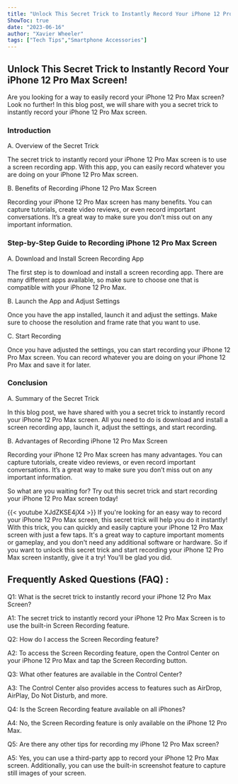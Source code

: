 ```yaml
---
title: "Unlock This Secret Trick to Instantly Record Your iPhone 12 Pro Max Screen!"
ShowToc: true 
date: "2023-06-16"
author: "Xavier Wheeler" 
tags: ["Tech Tips","Smartphone Accessories"]
---
```

## Unlock This Secret Trick to Instantly Record Your iPhone 12 Pro Max Screen! 

Are you looking for a way to easily record your iPhone 12 Pro Max screen? Look no further! In this blog post, we will share with you a secret trick to instantly record your iPhone 12 Pro Max screen. 

### Introduction 

A. Overview of the Secret Trick 

The secret trick to instantly record your iPhone 12 Pro Max screen is to use a screen recording app. With this app, you can easily record whatever you are doing on your iPhone 12 Pro Max screen. 

B. Benefits of Recording iPhone 12 Pro Max Screen 

Recording your iPhone 12 Pro Max screen has many benefits. You can capture tutorials, create video reviews, or even record important conversations. It’s a great way to make sure you don’t miss out on any important information. 

### Step-by-Step Guide to Recording iPhone 12 Pro Max Screen 

A. Download and Install Screen Recording App 

The first step is to download and install a screen recording app. There are many different apps available, so make sure to choose one that is compatible with your iPhone 12 Pro Max. 

B. Launch the App and Adjust Settings 

Once you have the app installed, launch it and adjust the settings. Make sure to choose the resolution and frame rate that you want to use. 

C. Start Recording 

Once you have adjusted the settings, you can start recording your iPhone 12 Pro Max screen. You can record whatever you are doing on your iPhone 12 Pro Max and save it for later. 

### Conclusion 

A. Summary of the Secret Trick 

In this blog post, we have shared with you a secret trick to instantly record your iPhone 12 Pro Max screen. All you need to do is download and install a screen recording app, launch it, adjust the settings, and start recording. 

B. Advantages of Recording iPhone 12 Pro Max Screen 

Recording your iPhone 12 Pro Max screen has many advantages. You can capture tutorials, create video reviews, or even record important conversations. It’s a great way to make sure you don’t miss out on any important information. 

So what are you waiting for? Try out this secret trick and start recording your iPhone 12 Pro Max screen today!

{{< youtube XJdZKSE4jX4 >}} 
If you're looking for an easy way to record your iPhone 12 Pro Max screen, this secret trick will help you do it instantly! With this trick, you can quickly and easily capture your iPhone 12 Pro Max screen with just a few taps. It's a great way to capture important moments or gameplay, and you don't need any additional software or hardware. So if you want to unlock this secret trick and start recording your iPhone 12 Pro Max screen instantly, give it a try! You'll be glad you did.

## Frequently Asked Questions (FAQ) :
Q1: What is the secret trick to instantly record your iPhone 12 Pro Max Screen?

A1: The secret trick to instantly record your iPhone 12 Pro Max Screen is to use the built-in Screen Recording feature.

Q2: How do I access the Screen Recording feature?

A2: To access the Screen Recording feature, open the Control Center on your iPhone 12 Pro Max and tap the Screen Recording button.

Q3: What other features are available in the Control Center?

A3: The Control Center also provides access to features such as AirDrop, AirPlay, Do Not Disturb, and more.

Q4: Is the Screen Recording feature available on all iPhones?

A4: No, the Screen Recording feature is only available on the iPhone 12 Pro Max.

Q5: Are there any other tips for recording my iPhone 12 Pro Max screen?

A5: Yes, you can use a third-party app to record your iPhone 12 Pro Max screen. Additionally, you can use the built-in screenshot feature to capture still images of your screen.


